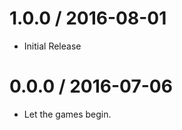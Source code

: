 
1.0.0 / 2016-08-01
==================

  * Initial Release

0.0.0 / 2016-07-06
==================

  * Let the games begin.
